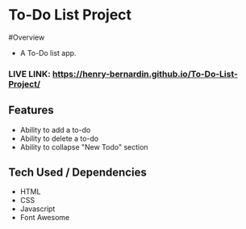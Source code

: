 # To-Do List Project 
 
#Overview
- A To-Do list app. 

### LIVE LINK: https://henry-bernardin.github.io/To-Do-List-Project/

## Features 

- Ability to add a to-do 
- Ability to delete a to-do
- Ability to collapse "New Todo" section


## Tech Used / Dependencies

- HTML
- CSS
- Javascript
- Font Awesome 
